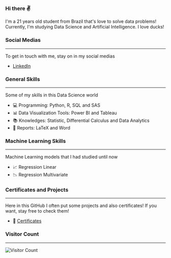 ### Hi there ✌

I'm a 21 years old student from Brazil that's love to solve data problems! Currently, I'm studying Data Science and Artificial Intelligence. I love ducks! 


### Social Medias 
-------------------------------------------------------------------------------------------------
To get in touch with me, stay on in my social medias
- [LinkedIn](https://www.linkedin.com/in/victor-resende-508b75196/)


### General Skills
-------------------------------------------------------------------------------------------------
Some of my skills in this Data Science world
- 💻 Programming: Python, R, SQL and SAS
- 📊 Data Visualization Tools: Power BI and Tableau
- 📚 Knowledges: Statistic, Differential Calculus and Data Analytics
- 📃 Reports: LaTeX and Word


### Machine Learning Skills 
-------------------------------------------------------------------------------------------------
Machine Learning models that I had studied until now
- 📈 Regression Linear 
- 📉 Regression Multivariate 


### Certificates and Projects 
-------------------------------------------------------------------------------------------------
Here in this GitHub I often put some projects and also certificates! If you want, stay free to check them! 

- 📂 [Certificates](https://github.com/victoresende19/Certificates) 

### Visitor Count
-------------------------------------------------------------------------------------------------
![Visitor Count](https://profile-counter.glitch.me/{victoresende19}/count.svg)

